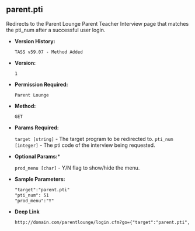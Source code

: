 **parent.pti**
----
  Redirects to the Parent Lounge Parent Teacher Interview page that matches the pti_num after a successful user login.

* **Version History:**

	`TASS v59.07 - Method Added`

* **Version:**

  	`1`

* **Permission Required:**

  	`Parent Lounge`

* **Method:**

  	`GET`
  
*  **Params Required:**

	  `target [string]` - The target program to be redirected to.
	  `pti_num [integer]` - The pti code of the interview being requested.

*  **Optional Params:***

    `prod_menu [char]` - Y/N flag to show/hide the menu.
    
* **Sample Parameters:**

	```HTML
	"target":"parent.pti"
	"pti_num": 51
	"prod_menu":"Y"
	```

* **Deep Link**

	```HTML
	http://domain.com/parentlounge/login.cfm?go={"target":"parent.pti","pti_num":51,"prod_menu":"N"}
	```
